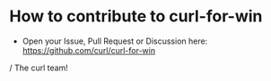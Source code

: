 <!--
Copyright (C) Viktor Szakats
SPDX-License-Identifier: CC-BY-SA-4.0
-->
# How to contribute to curl-for-win

- Open your Issue, Pull Request or Discussion here:
  <https://github.com/curl/curl-for-win>

/ The curl team!
